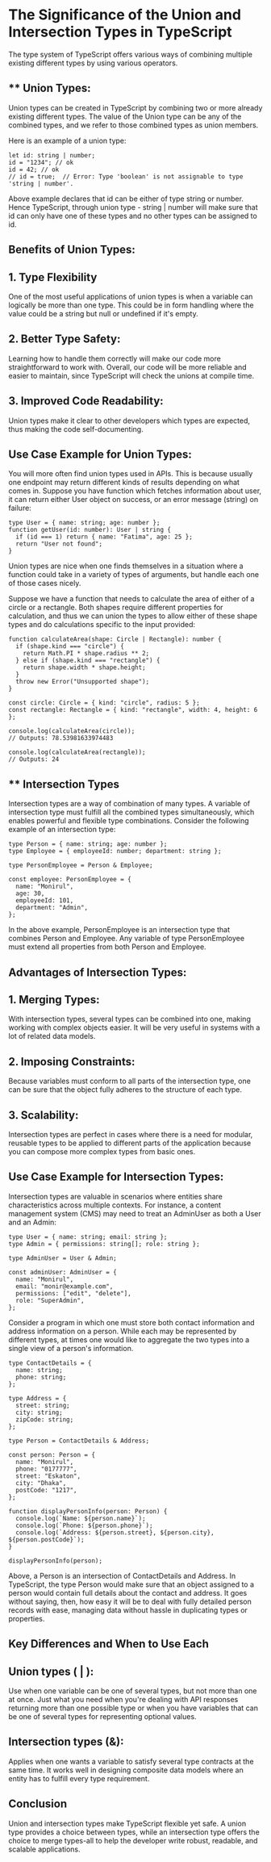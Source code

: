 # The Significance of the Union and Intersection Types in TypeScript

The type system of TypeScript offers various ways of combining multiple existing different types by using various operators.

## ** Union Types:

Union types can be created in TypeScript by combining two or more already existing different types. The value of the Union type can be any of the combined types, and we refer to those combined types as union members.

Here is an example of a union type:

```tsx
let id: string | number;
id = "1234"; // ok
id = 42; // ok
// id = true;  // Error: Type 'boolean' is not assignable to type 'string | number'.
```

Above example declares that id can be either of type string or number. Hence TypeScript, through union type - string | number will make sure that id can only have one of these types and no other types can be assigned to id.

## Benefits of Union Types:

## 1. Type Flexibility

One of the most useful applications of union types is when a variable can logically be more than one type. This could be in form handling where the value could be a string but null or undefined if it's empty.

## 2. Better Type Safety:

Learning how to handle them correctly will make our code more straightforward to work with. Overall, our code will be more reliable and easier to maintain, since TypeScript will check the unions at compile time.

## 3. Improved Code Readability:

Union types make it clear to other developers which types are expected, thus making the code self-documenting.

## Use Case Example for Union Types:

You will more often find union types used in APIs. This is because usually one endpoint may return different kinds of results depending on what comes in. Suppose you have function which fetches information about user, it can return either User object on success, or an error message (string) on failure:

```tsx
type User = { name: string; age: number };
function getUser(id: number): User | string {
  if (id === 1) return { name: "Fatima", age: 25 };
  return "User not found";
}
```

Union types are nice when one finds themselves in a situation where a function could take in a variety of types of arguments, but handle each one of those cases nicely.

Suppose we have a function that needs to calculate the area of either of a circle or a rectangle. Both shapes require different properties for calculation, and thus we can union the types to allow either of these shape types and do calculations specific to the input provided:

```tsx
function calculateArea(shape: Circle | Rectangle): number {
  if (shape.kind === "circle") {
    return Math.PI * shape.radius ** 2;
  } else if (shape.kind === "rectangle") {
    return shape.width * shape.height;
  }
  throw new Error("Unsupported shape");
}

const circle: Circle = { kind: "circle", radius: 5 };
const rectangle: Rectangle = { kind: "rectangle", width: 4, height: 6 };

console.log(calculateArea(circle));
// Outputs: 78.53981633974483

console.log(calculateArea(rectangle));
// Outputs: 24
```

## ** Intersection Types

Intersection types are a way of combination of many types. A variable of intersection type must fulfill all the combined types simultaneously, which enables powerful and flexible type combinations.
Consider the following example of an intersection type:

```tsx
type Person = { name: string; age: number };
type Employee = { employeeId: number; department: string };

type PersonEmployee = Person & Employee;

const employee: PersonEmployee = {
  name: "Monirul",
  age: 30,
  employeeId: 101,
  department: "Admin",
};
```

In the above example, PersonEmployee is an intersection type that combines Person and Employee. Any variable of type PersonEmployee must extend all properties from both Person and Employee.

## Advantages of Intersection Types:

## 1. Merging Types:

With intersection types, several types can be combined into one, making working with complex objects easier. It will be very useful in systems with a lot of related data models.

## 2. Imposing Constraints:

Because variables must conform to all parts of the intersection type, one can be sure that the object fully adheres to the structure of each type.

## 3. Scalability:

Intersection types are perfect in cases where there is a need for modular, reusable types to be applied to different parts of the application because you can compose more complex types from basic ones.

## Use Case Example for Intersection Types:

Intersection types are valuable in scenarios where entities share characteristics across multiple contexts. For instance, a content management system (CMS) may need to treat an AdminUser as both a User and an Admin:

```tsx
type User = { name: string; email: string };
type Admin = { permissions: string[]; role: string };

type AdminUser = User & Admin;

const adminUser: AdminUser = {
  name: "Monirul",
  email: "monir@example.com",
  permissions: ["edit", "delete"],
  role: "SuperAdmin",
};
```

Consider a program in which one must store both contact information and address information on a person. While each may be represented by different types, at times one would like to aggregate the two types into a single view of a person's information.

```tsx
type ContactDetails = {
  name: string;
  phone: string;
};

type Address = {
  street: string;
  city: string;
  zipCode: string;
};

type Person = ContactDetails & Address;

const person: Person = {
  name: "Monirul",
  phone: "0177777",
  street: "Eskaton",
  city: "Dhaka",
  postCode: "1217",
};

function displayPersonInfo(person: Person) {
  console.log(`Name: ${person.name}`);
  console.log(`Phone: ${person.phone}`);
  console.log(`Address: ${person.street}, ${person.city}, ${person.postCode}`);
}

displayPersonInfo(person);
```

Above, a Person is an intersection of ContactDetails and Address. In TypeScript, the type Person would make sure that an object assigned to a person would contain full details about the contact and address. It goes without saying, then, how easy it will be to deal with fully detailed person records with ease, managing data without hassle in duplicating types or properties.

## Key Differences and When to Use Each

## Union types ( | ):

Use when one variable can be one of several types, but not more than one at once. Just what you need when you're dealing with API responses returning more than one possible type or when you have variables that can be one of several types for representing optional values.

## Intersection types (&):

Applies when one wants a variable to satisfy several type contracts at the same time. It works well in designing composite data models where an entity has to fulfill every type requirement.

## Conclusion

Union and intersection types make TypeScript flexible yet safe. A union type provides a choice between types, while an intersection type offers the choice to merge types-all to help the developer write robust, readable, and scalable applications.
